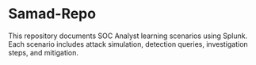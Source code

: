 # Samad-Repo

This repository documents SOC Analyst learning scenarios using Splunk. Each scenario includes attack simulation, detection queries, investigation steps, and mitigation.